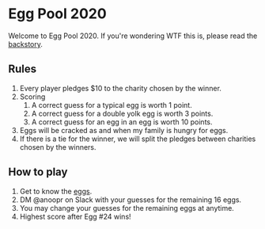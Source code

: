 # Egg Pool 2020

Welcome to Egg Pool 2020. If you're wondering WTF this is, please read the [backstory](backstory.md).

## Rules

1. Every player pledges $10 to the charity chosen by the winner.
1. Scoring
   1. A correct guess for a typical egg is worth 1 point.
   1. A correct guess for a double yolk egg is worth 3 points.
   1. A correct guess for an egg in an egg is worth 10 points.
1. Eggs will be cracked as and when my family is hungry for eggs.
1. If there is a tie for the winner, we will split the pledges between charities chosen by the winners.

## How to play

1. Get to know the [eggs](eggs.md).
1. DM @anoopr on Slack with your guesses for the remaining 16 eggs.
1. You may change your guesses for the remaining eggs at anytime.
1. Highest score after Egg #24 wins! 
